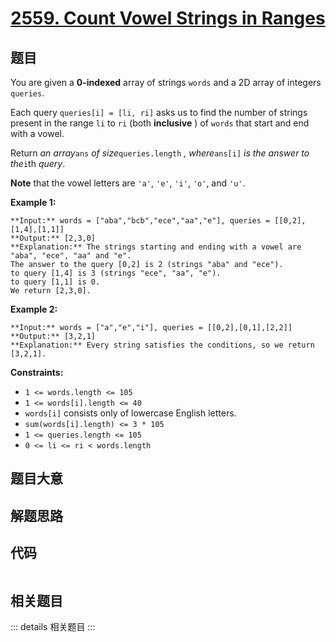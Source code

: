 # [2559. Count Vowel Strings in Ranges](https://leetcode.com/problems/count-vowel-strings-in-ranges)

## 题目

You are given a **0-indexed** array of strings `words` and a 2D array of
integers `queries`.

Each query `queries[i] = [li, ri]` asks us to find the number of strings
present in the range `li` to `ri` (both **inclusive** ) of `words` that start
and end with a vowel.

Return _an array_`ans` _of size_`queries.length` _, where_`ans[i]` _is the
answer to the_`i`th _query_.

**Note** that the vowel letters are `'a'`, `'e'`, `'i'`, `'o'`, and `'u'`.



**Example 1:**

    
    
    **Input:** words = ["aba","bcb","ece","aa","e"], queries = [[0,2],[1,4],[1,1]]
    **Output:** [2,3,0]
    **Explanation:** The strings starting and ending with a vowel are "aba", "ece", "aa" and "e".
    The answer to the query [0,2] is 2 (strings "aba" and "ece").
    to query [1,4] is 3 (strings "ece", "aa", "e").
    to query [1,1] is 0.
    We return [2,3,0].
    

**Example 2:**

    
    
    **Input:** words = ["a","e","i"], queries = [[0,2],[0,1],[2,2]]
    **Output:** [3,2,1]
    **Explanation:** Every string satisfies the conditions, so we return [3,2,1].



**Constraints:**

  * `1 <= words.length <= 105`
  * `1 <= words[i].length <= 40`
  * `words[i]` consists only of lowercase English letters.
  * `sum(words[i].length) <= 3 * 105`
  * `1 <= queries.length <= 105`
  * `0 <= li <= ri < words.length`


## 题目大意

## 解题思路

## 代码

```javascript

```

## 相关题目

::: details 相关题目
:::
